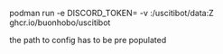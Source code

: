 podman run -e DISCORD_TOKEN=<token> -v <path to config>:/uscitibot/data:Z ghcr.io/buonhobo/uscitibot

the path to config has to be pre populated
